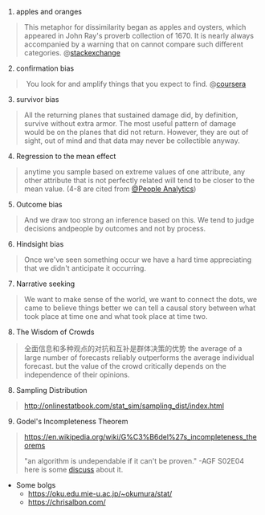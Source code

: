 
1. apples and oranges
> This metaphor for dissimilarity began as apples and oysters, which appeared in John Ray's proverb collection of 1670. It is nearly always accompanied by a warning that on cannot compare such different categories.
> @[stackexchange](https://english.stackexchange.com/questions/132871/origin-of-comparing-apples-and-oranges)

2. confirmation bias
>  You look for and amplify things that you expect to find. 
@[coursera](https://www.coursera.org/learn/dataviz-dashboards/home)

3. survivor bias
> All the returning planes that sustained damage did, by definition, survive without extra armor. The most useful pattern of damage would be on the planes that did not return. However, they are out of sight, out of mind and that data may never be collectible anyway. 

4. Regression to the mean effect 
> anytime you sample based on extreme values of one attribute, any other attribute that is not perfectly related will tend to be closer to the mean value. (4-8 are cited from [@People Analytics](https://www.coursera.org/learn/wharton-people-analytics))

5. Outcome bias
> And we draw too strong an inference based on this. We tend to judge decisions andpeople by outcomes and not by process. 

6. Hindsight bias
> Once we've seen something occur we have a hard time appreciating that we didn't anticipate it occurring. 

7. Narrative seeking
> We want to make sense of the world, we want to connect the dots, we came to believe things better we can tell a causal story between what took place at time one and what took place at time two. 

8. The Wisdom of Crowds
> 全面信息和多种观点的对抗和互补是群体决策的优势
> the average of a large number of forecasts reliably outperforms the average individual forecast. but the value of the crowd critically depends on the independence of their opinions. 

8. Sampling Distribution
> http://onlinestatbook.com/stat_sim/sampling_dist/index.html

9. Godel's Incompleteness Theorem
> https://en.wikipedia.org/wiki/G%C3%B6del%27s_incompleteness_theorems
> 
> "an algorithm is undependable if it can't be proven." -AGF S02E04
here is some [discuss](https://www.reddit.com/r/thegoodwife/comments/86zacx/the_good_fight_episode_discussions02e04_day_429/) about it.

- Some bolgs
  - https://oku.edu.mie-u.ac.jp/~okumura/stat/
  - https://chrisalbon.com/
